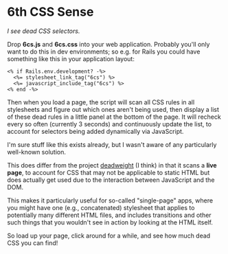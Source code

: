 6th CSS Sense
=============

*I see dead CSS selectors.*

Drop **6cs.js** and **6cs.css** into your web application. Probably you'll only
want to do this in dev environments; so e.g. for Rails you could have something
like this in your application layout:

```erb
<% if Rails.env.development? -%>
  <%= stylesheet_link_tag("6cs") %>
  <%= javascript_include_tag("6cs") %>
<% end -%>
```

Then when you load a page, the script will scan all CSS rules in all stylesheets
and figure out which ones aren't being used, then display a list of these dead
rules in a little panel at the bottom of the page. It will recheck every so
often (currently 3 seconds) and continuously update the list, to account for
selectors being added dynamically via JavaScript.

I'm sure stuff like this exists already, but I wasn't aware of any particularly
well-known solution.

This does differ from the project [deadweight](https://github.com/aanand/deadweight)
(I think) in that it scans a **live page**, to account for CSS that may not be
applicable to static HTML but does actually get used due to the interaction
between JavaScript and the DOM.

This makes it particularly useful for so-called "single-page" apps, where you
might have one (e.g., concatenated) stylesheet that applies to potentially many
different HTML files, and includes transitions and other such things that you
wouldn't see in action by looking at the HTML itself.

So load up your page, click around for a while, and see how much dead CSS you
can find!
